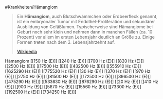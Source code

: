 #Krankheiten/Hämangiom
> Ein **Hämangiom**, auch Blutschwämmchen oder Erdbeerfleck genannt, ist ein embryonaler Tumor mit Endothel-Proliferation und sekundärer Ausbildung von Gefäßlumen. Typischerweise sind Hämangiome bei Geburt noch sehr klein und nehmen dann in manchen Fällen (ca. 10 Prozent) vor allem im ersten Lebensjahr deutlich an Größe zu. Einige Formen treten nach dem 3. Lebensjahrzehnt auf.
>
> [Wikipedia](https://de.wikipedia.org/wiki/H%C3%A4mangiom)

Hämangiom
[[150 Hz (E)]]
[[240 Hz (E)]]
[[700 Hz (E)]]
[[830 Hz (E)]]
[[2500 Hz (E)]]
[[17500 Hz (E)]]
[[432500 Hz (E)]]
[[555910 Hz (E)]]
[[625290 Hz (E)]]
[[775520 Hz (E)]]
[[30 Hz (E)]]
[[370 Hz (E)]]
[[970 Hz (E)]]
[[2750 Hz (E)]]
[[81500 Hz (E)]]
[[172500 Hz (E)]]
[[396500 Hz (E)]]
[[475290 Hz (E)]]
[[533630 Hz (E)]]
[[876290 Hz (E)]]
[[20 Hz (E)]]
[[410 Hz (E)]]
[[900 Hz (E)]]
[[5870 Hz (E)]]
[[15560 Hz (E)]]
[[73300 Hz (E)]]
[[192500 Hz (E)]]
[[734250 Hz (E)]]